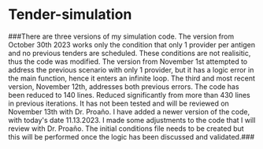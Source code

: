 # Tender-simulation
###There are three versions of my simulation code. 
The version from October 30th 2023 works only the condition that only 1 provider per antigen and no previous tenders are scheduled. These conditions are not realisitic, thus the code was modified.
The version from November 1st attempted to address the previous scenario with only 1 provider, but it has a logic error in the main function, hence it enters an infinite loop.
The third and most recent version, November 12th, addresses both previous errors. The code has been reduced to 140 lines. Reduced significantly from more than 430 lines in previous iterations. It has not been tested and will be reviewed on November 13th
with Dr. Proaño.
I have added a newer version of the code, with today's date 11.13.2023. I made some adjustments to the code that I will review with Dr. Proaño.
The initial conditions file needs to be created but this will be performed once the logic has been discussed and validated.###
